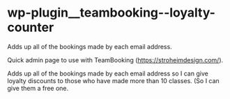 # wp-plugin__teambooking--loyalty-counter
Adds up all of the bookings made by each email address. 

Quick admin page to use with TeamBooking (https://stroheimdesign.com/).

Adds up all of the bookings made by each email address so I can give loyalty discounts to those who have made more than 10 classes. (So I can give them a free one.
